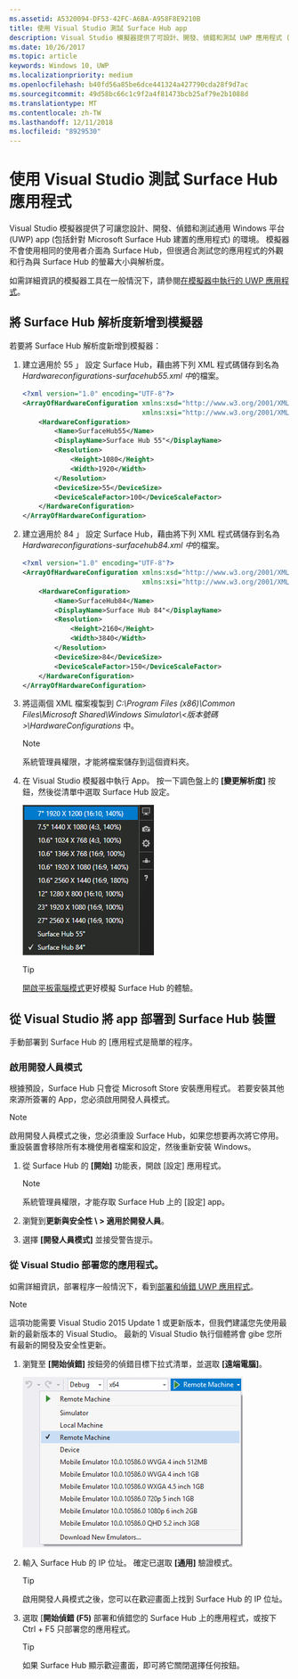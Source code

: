 ```yaml
---
ms.assetid: A5320094-DF53-42FC-A6BA-A958F8E9210B
title: 使用 Visual Studio 測試 Surface Hub app
description: Visual Studio 模擬器提供了可設計、開發、偵錯和測試 UWP 應用程式 (包括針對 Surface Hub 建置的應用程式) 的環境。
ms.date: 10/26/2017
ms.topic: article
keywords: Windows 10, UWP
ms.localizationpriority: medium
ms.openlocfilehash: b40fd56a85be6dce441324a427790cda28f9d7ac
ms.sourcegitcommit: 49d58bc66c1c9f2a4f81473bcb25af79e2b1088d
ms.translationtype: MT
ms.contentlocale: zh-TW
ms.lasthandoff: 12/11/2018
ms.locfileid: "8929530"
---
```

# <a name="test-surface-hub-apps-using-visual-studio"></a>使用 Visual Studio 測試 Surface Hub 應用程式
Visual Studio 模擬器提供了可讓您設計、開發、偵錯和測試通用 Windows 平台 (UWP) app (包括針對 Microsoft Surface Hub 建置的應用程式) 的環境。 模擬器不會使用相同的使用者介面為 Surface Hub，但很適合測試您的應用程式的外觀和行為與 Surface Hub 的螢幕大小與解析度。

如需詳細資訊的模擬器工具在一般情況下，請參閱[在模擬器中執行的 UWP 應用程式](https://docs.microsoft.com/visualstudio/debugger/run-windows-store-apps-in-the-simulator)。

## <a name="add-surface-hub-resolutions-to-the-simulator"></a>將 Surface Hub 解析度新增到模擬器
若要將 Surface Hub 解析度新增到模擬器：

1. 建立適用於 55 」 設定 Surface Hub，藉由將下列 XML 程式碼儲存到名為*Hardwareconfigurations-surfacehub55.xml 中*的檔案。  

    ```xml
    <?xml version="1.0" encoding="UTF-8"?>
    <ArrayOfHardwareConfiguration xmlns:xsd="http://www.w3.org/2001/XMLSchema"
                                  xmlns:xsi="http://www.w3.org/2001/XMLSchema-instance">
        <HardwareConfiguration>
            <Name>SurfaceHub55</Name>
            <DisplayName>Surface Hub 55"</DisplayName>
            <Resolution>
                <Height>1080</Height>
                <Width>1920</Width>
            </Resolution>
            <DeviceSize>55</DeviceSize>
            <DeviceScaleFactor>100</DeviceScaleFactor>
        </HardwareConfiguration>
    </ArrayOfHardwareConfiguration>
    ```

2. 建立適用於 84 」 設定 Surface Hub，藉由將下列 XML 程式碼儲存到名為*Hardwareconfigurations-surfacehub84.xml 中*的檔案。

    ```xml
    <?xml version="1.0" encoding="UTF-8"?>
    <ArrayOfHardwareConfiguration xmlns:xsd="http://www.w3.org/2001/XMLSchema"
                                  xmlns:xsi="http://www.w3.org/2001/XMLSchema-instance">
        <HardwareConfiguration>
            <Name>SurfaceHub84</Name>
            <DisplayName>Surface Hub 84"</DisplayName>
            <Resolution>
                <Height>2160</Height>
                <Width>3840</Width>
            </Resolution>
            <DeviceSize>84</DeviceSize>
            <DeviceScaleFactor>150</DeviceScaleFactor>
        </HardwareConfiguration>
    </ArrayOfHardwareConfiguration>
    ```

3. 將這兩個 XML 檔案複製到 *C:\Program Files (x86)\Common Files\Microsoft Shared\Windows Simulator\\&lt;版本號碼&gt;\HardwareConfigurations* 中。

   > [!NOTE]
   > 系統管理員權限，才能將檔案儲存到這個資料夾。

4. 在 Visual Studio 模擬器中執行 App。 按一下調色盤上的 **\[變更解析度\]** 按鈕，然後從清單中選取 Surface Hub 設定。

    ![Visual Studio 模擬器解析度](images/vs-simulator-resolutions.png)

   > [!TIP]
   > [開啟平板電腦模式](http://windows.microsoft.com/windows-10/getstarted-like-a-tablet)更好模擬 Surface Hub 的體驗。

## <a name="deploy-apps-to-a-surface-hub-device-from-visual-studio"></a>從 Visual Studio 將 app 部署到 Surface Hub 裝置
手動部署到 Surface Hub 的 [應用程式是簡單的程序。

### <a name="enable-developer-mode"></a>啟用開發人員模式
根據預設，Surface Hub 只會從 Microsoft Store 安裝應用程式。 若要安裝其他來源所簽署的 App，您必須啟用開發人員模式。

> [!NOTE]
> 啟用開發人員模式之後，您必須重設 Surface Hub，如果您想要再次將它停用。 重設裝置會移除所有本機使用者檔案和設定，然後重新安裝 Windows。

1. 從 Surface Hub 的 **\[開始\]** 功能表，開啟 [設定] 應用程式。

   > [!NOTE]
   > 系統管理員權限，才能存取 Surface Hub 上的 [設定] app。

2. 瀏覽到**更新與安全性 \ > 適用於開發人員**。

3. 選擇 **\[開發人員模式\]** 並接受警告提示。

### <a name="deploy-your-app-from-visual-studio"></a>從 Visual Studio 部署您的應用程式。
如需詳細資訊，部署程序一般情況下，看到[部署和偵錯 UWP 應用程式](https://msdn.microsoft.com/windows/uwp/debug-test-perf/deploying-and-debugging-uwp-apps)。

   > [!NOTE]
   > 這項功能需要 Visual Studio 2015 Update 1 或更新版本，但我們建議您先使用最新的最新版本的 Visual Studio。 最新的 Visual Studio 執行個體將會 gibe 您所有最新的開發及安全性更新。

1. 瀏覽至 **\[開始偵錯\]** 按鈕旁的偵錯目標下拉式清單，並選取 **\[遠端電腦\]**。

    <!--lcap: in your screenshot, you have local machine selected-->

   ![Visual Studio 偵錯目標下拉式清單](images/vs-debug-target.png)

2. 輸入 Surface Hub 的 IP 位址。 確定已選取 **\[通用\]** 驗證模式。

   > [!TIP] 
   > 啟用開發人員模式之後，您可以在歡迎畫面上找到 Surface Hub 的 IP 位址。

3. 選取 [**開始偵錯 (F5)** 部署和偵錯您的 Surface Hub 上的應用程式，或按下 Ctrl + F5 只部署您的應用程式。

   > [!TIP]
   > 如果 Surface Hub 顯示歡迎畫面，即可將它關閉選擇任何按鈕。
